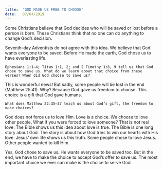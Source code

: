 ```yaml
---
title:  "GOD MADE US FREE TO CHOOSE"
date:   07/04/2019
---
```


Some Christians believe that God decides who will be saved or lost before a person is born. These Christians think that no one can do anything to change God’s decision.

Seventh-day Adventists do not agree with this idea. We believe that God wants everyone to be saved. Before He made the earth, God chose us to have everlasting life.

`Ephesians 1:1–4; Titus 1:1, 2; and 2 Timothy 1:8, 9 tell us that God chose to save us. What do we learn about that choice from these verses? When did God choose to save us?`

This is wonderful news! But sadly, some people will be lost in the end (Matthew 25:41). Why? Because God gave us freedom to choose. This choice is a gift that God gave humans.

`What does Matthew 22:35–37 teach us about God’s gift, the freedom to make choices?`

God does not force us to love Him. Love is a choice. We choose to love other people. What if you were forced to love someone? That is not real love. The Bible shows us this idea about love is true. The Bible is one long story about God. The story is about how God tries to win our hearts with His love. Jesus’ own life shows us this truth. Some people chose to love Jesus. Other people wanted to kill Him. 

Yes, God chose to save us. He wants everyone to be saved too. But in the end, we have to make the choice to accept God’s offer to save us. The most important choice we ever can make is the choice to serve God.